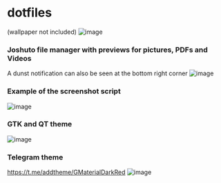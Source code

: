 # dotfiles
(wallpaper not included)
![image](https://github.com/Sonico98/dotfiles/assets/61394886/68df4f8f-b5c8-4532-9928-dc14322e20f2)
### Joshuto file manager with previews for pictures, PDFs and Videos
A dunst notification can also be seen at the bottom right corner
![image](https://github.com/Sonico98/dotfiles/assets/61394886/157abb65-8209-4750-8383-a5ace64c7f70)
### Example of the screenshot script
![image](https://github.com/Sonico98/dotfiles/assets/61394886/0524fb0a-35cc-4128-850e-e86b2004edd0)
### GTK and QT theme
![image](https://github.com/Sonico98/dotfiles/assets/61394886/073b0daa-81f8-466b-9035-144f0ebbb2d2)
### Telegram theme
https://t.me/addtheme/GMaterialDarkRed
![image](https://github.com/Sonico98/dotfiles/assets/61394886/a825b09e-5030-4764-b918-bd728023e3c5)
